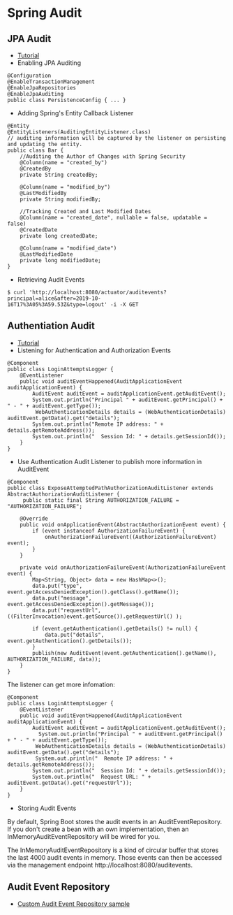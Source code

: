 # Spring Audit

## JPA Audit
- [Tutorial](https://www.baeldung.com/database-auditing-jpa)
- Enabling JPA Auditing
```
@Configuration
@EnableTransactionManagement
@EnableJpaRepositories
@EnableJpaAuditing
public class PersistenceConfig { ... }
```

- Adding Spring's Entity Callback Listener
```
@Entity
@EntityListeners(AuditingEntityListener.class) 
// auditing information will be captured by the listener on persisting and updating the entity.
public class Bar {
    //Auditing the Author of Changes with Spring Security
    @Column(name = "created_by")
    @CreatedBy
    private String createdBy;
    
    @Column(name = "modified_by")
    @LastModifiedBy
    private String modifiedBy;
    
    //Tracking Created and Last Modified Dates
    @Column(name = "created_date", nullable = false, updatable = false)
    @CreatedDate
    private long createdDate;
 
    @Column(name = "modified_date")
    @LastModifiedDate
    private long modifiedDate;      
}
```
- Retrieving Audit Events
```
$ curl 'http://localhost:8080/actuator/auditevents?principal=alice&after=2019-10-
16T17%3A05%3A59.53Z&type=logout' -i -X GET
```


## Authentiation Audit 
- [Tutorial](https://www.baeldung.com/spring-boot-authentication-audit)
- Listening for Authentication and Authorization Events
```
@Component
public class LoginAttemptsLogger {
    @EventListener
    public void auditEventHappened(AuditApplicationEvent auditApplicationEvent) {        
        AuditEvent auditEvent = auditApplicationEvent.getAuditEvent();
        System.out.println("Principal " + auditEvent.getPrincipal() + " - " + auditEvent.getType());
         WebAuthenticationDetails details = (WebAuthenticationDetails) auditEvent.getData().get("details");
        System.out.println("Remote IP address: " + details.getRemoteAddress());
        System.out.println("  Session Id: " + details.getSessionId());
    }
}
```
- Use Authentication Audit Listener to publish more information in AuditEvent
```
@Component
public class ExposeAttemptedPathAuthorizationAuditListener extends AbstractAuthorizationAuditListener {
     public static final String AUTHORIZATION_FAILURE = "AUTHORIZATION_FAILURE";
 
    @Override
    public void onApplicationEvent(AbstractAuthorizationEvent event) {
        if (event instanceof AuthorizationFailureEvent) {
            onAuthorizationFailureEvent((AuthorizationFailureEvent) event);
        }
    }
 
    private void onAuthorizationFailureEvent(AuthorizationFailureEvent event) {
        Map<String, Object> data = new HashMap<>();
        data.put("type", event.getAccessDeniedException().getClass().getName());
        data.put("message", event.getAccessDeniedException().getMessage());
        data.put("requestUrl", ((FilterInvocation)event.getSource()).getRequestUrl() );
         
        if (event.getAuthentication().getDetails() != null) {
            data.put("details", event.getAuthentication().getDetails());
        }
        publish(new AuditEvent(event.getAuthentication().getName(), AUTHORIZATION_FAILURE, data));
    }
}
```
The listener can get more infomation:
```
@Component
public class LoginAttemptsLogger {
    @EventListener
    public void auditEventHappened(AuditApplicationEvent auditApplicationEvent) {
        AuditEvent auditEvent = auditApplicationEvent.getAuditEvent();
          System.out.println("Principal " + auditEvent.getPrincipal() + " - " + auditEvent.getType());
         WebAuthenticationDetails details = (WebAuthenticationDetails) auditEvent.getData().get("details");
         System.out.println("  Remote IP address: " + details.getRemoteAddress());
        System.out.println("  Session Id: " + details.getSessionId());
        System.out.println("  Request URL: " + auditEvent.getData().get("requestUrl"));
    }
}
```
- Storing Audit Events

By default, Spring Boot stores the audit events in an AuditEventRepository. If you don't create a bean with an own implementation, then an InMemoryAuditEventRepository will be wired for you.

The InMemoryAuditEventRepository is a kind of circular buffer that stores the last 4000 audit events in memory. Those events can then be accessed via the management endpoint http://localhost:8080/auditevents.

## Audit Event Repository
- [Custom Audit Event Repository sample](https://github.com/sebasv89/spring-boot-examples/blob/master/src/main/java/co/svelez/springbootexample/repository/CustomAuditEventRepository.java)
